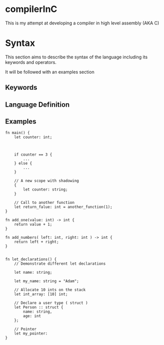 # compilerInC
This is my attempt at developing a compiler in high level assembly (AKA C)

# Syntax
This section aims to describe the syntax of the language including its keywords and operators.

It will be followed with an examples section

## Keywords

## Language Definition

## Examples

```
fn main() {
    let counter: int;
    
    
    
    if counter == 3 {
        ...
    } else {
        ...
    }
    
    // A new scope with shadowing
    {
        let counter: string;
    }
    
    // Call to another function
    let return_falue: int = another_function(1);
}

fn add_one(value: int) -> int {
    return value + 1;
}

fn add_numbers( left: int, right: int ) -> int {
    return left + right;
}


fn let_declarations() {
    // Demonstrate different let declarations
    
    let name: string;
    
    let my_name: string = "Adam";
    
    // Allocate 10 ints on the stack
    let int_array: [10] int;
    
    // Declare a user type ( struct )
    let Person :: struct {
        name: string,
        age: int
    };
    
    // Pointer
    let my_pointer: 
}

```